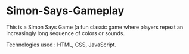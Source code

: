 # Simon-Says-Gameplay
This is a Simon Says Game (a fun classic game where players repeat an increasingly long sequence of colors or sounds.

Technologies used : HTML, CSS, JavaScript.
